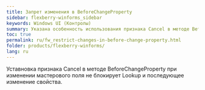 ```yaml
---
title: Запрет изменения в BeforeChangeProperty 
sidebar: flexberry-winforms_sidebar
keywords: Windows UI (Контролы)
summary: Указана особенность использования признака Cancel в методе BeforeChangeProperty
toc: true
permalink: ru/fw_restrict-changes-in-before-change-property.html
folder: products/flexberry-winforms/
lang: ru
---
```


Уставновка признака Cancel в методе BeforeChangeProperty при изменении мастерового поля не блокирует Lookup и последующее изменение свойства.